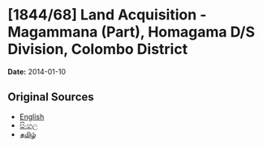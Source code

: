# [1844/68] Land Acquisition - Magammana (Part), Homagama D/S Division, Colombo District

**Date:** 2014-01-10

## Original Sources

- [English](https://documents.gov.lk/view/extra-gazettes/2014/1/1844-68_E.pdf)
- [සිංහල](https://documents.gov.lk/view/extra-gazettes/2014/1/1844-68_S.pdf)
- [தமிழ்](https://documents.gov.lk/view/extra-gazettes/2014/1/1844-68_T.pdf)
